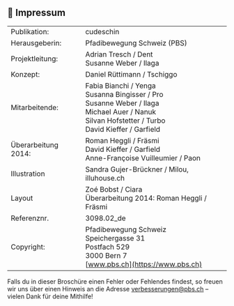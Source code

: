🤘 Impressum
------------

| | |
|---|---|
| Publikation: | cudeschin |
| Herausgeberin: | Pfadibewegung Schweiz (PBS) |
| Projektleitung: | Adrian Tresch / Dent <br>Susanne Weber / Ilaga |
| Konzept: | Daniel Rüttimann / Tschiggo |
| Mitarbeitende: | Fabia Bianchi / Yenga<br>Susanna Bingisser / Pro<br> Susanne Weber / Ilaga<br> Michael Auer / Nanuk<br> Silvan Hofstetter / Turbo<br> David Kieffer / Garfield<br> |
| Überarbeitung 2014: | Roman Heggli / Fräsmi<br> David Kieffer / Garfield<br> Anne-Françoise Vuilleumier / Paon
| Illustration | Sandra Gujer-Brückner / Milou, illuhouse.ch
| Layout | Zoé Bobst / Ciara <br>Überarbeitung 2014: Roman Heggli / Fräsmi
| Referenznr. |	3098.02_de |
| Copyright: | 	Pfadibewegung Schweiz<br>Speichergasse 31<br>Postfach 529<br>3000 Bern 7<br>[www.pbs.ch](https://www.pbs.ch) |


Falls du in dieser Broschüre einen Fehler oder Fehlendes findest, so freuen wir uns über einen Hinweis an die Adresse [verbesserungen@pbs.ch](verbesserungen@pbs.ch) – vielen Dank für deine Mithilfe!
